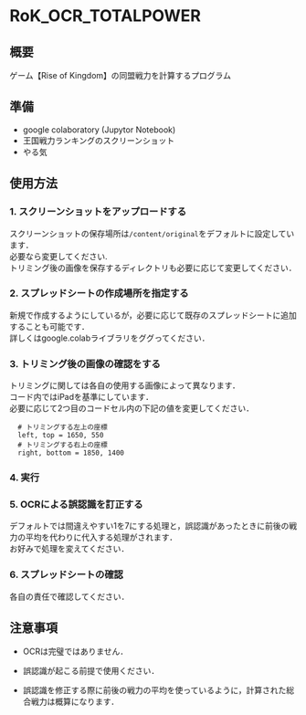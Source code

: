 # RoK_OCR_TOTALPOWER

## 概要

   ゲーム【Rise of Kingdom】の同盟戦力を計算するプログラム

## 準備
  * google colaboratory (Jupytor Notebook)
  * 王国戦力ランキングのスクリーンショット
  * やる気

## 使用方法

### 1. スクリーンショットをアップロードする  
  スクリーンショットの保存場所は`/content/original`をデフォルトに設定しています．  
  必要なら変更してください.  
  トリミング後の画像を保存するディレクトリも必要に応じて変更してください．  


   ### 2. スプレッドシートの作成場所を指定する  
   新規で作成するようにしているが，必要に応じて既存のスプレッドシートに追加することも可能です．  
   詳しくはgoogle.colabライブラリをググってください．

   ### 3. トリミング後の画像の確認をする  
   トリミングに関しては各自の使用する画像によって異なります．  
   コード内ではiPadを基準にしています．  
   必要に応じて2つ目のコードセル内の下記の値を変更してください．　　
      
   ```
     # トリミングする左上の座標
     left, top = 1650, 550
     # トリミングする右上の座標
     right, bottom = 1850, 1400
   ```
      

   ### 4. 実行


   ### 5. OCRによる誤認識を訂正する   
   デフォルトでは間違えやすい1を7にする処理と，誤認識があったときに前後の戦力の平均を代わりに代入する処理がされます．  
   お好みで処理を変えてください．  


   ### 6. スプレッドシートの確認
   各自の責任で確認してください．

## 注意事項

  * OCRは完璧ではありません．
  
  * 誤認識が起こる前提で使用ください．
  
  * 誤認識を修正する際に前後の戦力の平均を使っているように，計算された総合戦力は概算になります．
